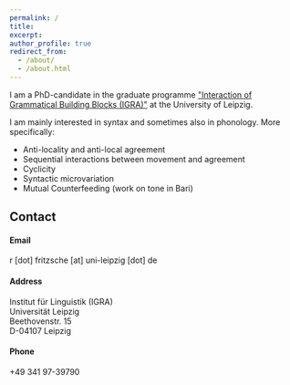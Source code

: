```yaml
---
permalink: /
title:
excerpt: 
author_profile: true
redirect_from: 
  - /about/
  - /about.html
---
```


I am a PhD-candidate in the graduate programme ["Interaction of Grammatical Building Blocks (IGRA)"](https://www.philol.uni-leipzig.de/graduiertenkolleg-interaktion-grammatischer-bausteine/) at the University of Leipzig.

I am mainly interested in syntax and sometimes also in phonology. More specifically:

- Anti-locality and anti-local agreement
- Sequential interactions between movement and agreement
- Cyclicity
- Syntactic microvariation
- Mutual Counterfeeding (work on tone in Bari)

## Contact

#### Email

r \[dot\] fritzsche \[at\] uni-leipzig \[dot\] de

#### Address 

Institut für Linguistik (IGRA)  
Universität Leipzig  
Beethovenstr. 15  
D-04107 Leipzig

#### Phone

+49 341 97-39790
